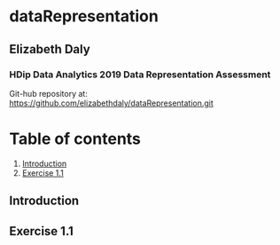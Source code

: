 # dataRepresentation

## Elizabeth Daly
### HDip Data Analytics 2019 Data Representation Assessment

Git-hub repository at:
https://github.com/elizabethdaly/dataRepresentation.git

# Table of contents
1. [Introduction](#introduction)
2. [Exercise 1.1](#wk1Ex)

## Introduction <a name="introduction"></a>

## Exercise 1.1 <a name="wk1Ex"></a>

